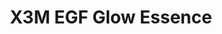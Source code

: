 ---  
title: X3M EGF Glow Essence
description:
image: /images/banner.jpg
shop_link: 'https://www.beauty-bar.se/partner/pipers-hudvard/?add-to-cart=1606'
info_link: 'https://www.beauty-bar.se/produkt/x3megf-glow-essence50ml/'
pris: '495:-'
category:
---